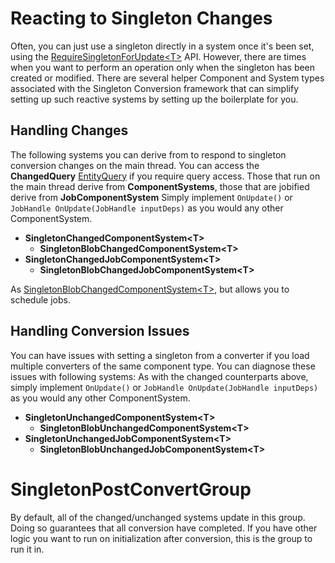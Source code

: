 
# **Reacting to Singleton Changes**

Often, you can just use a singleton directly in a system once it's been set, using the [RequireSingletonForUpdate&lt;T&gt;](https://docs.unity3d.com/Packages/com.unity.entities@0.3/api/Unity.Entities.ComponentSystemBase.html?q=ComponentSystemBase#Unity_Entities_ComponentSystemBase_RequireSingletonForUpdate__1) API. 
However, there are times when you want to perform an operation only when the singleton has been created or modified. 
There are several helper Component and System types associated with the Singleton Conversion framework that can simplify setting up such reactive systems by setting up the boilerplate for you.

## Handling Changes

The following systems you can derive from to respond to singleton conversion changes on the main thread.
You can access the **ChangedQuery** [EntityQuery](https://docs.unity3d.com/Packages/com.unity.entities@0.3/api/Unity.Entities.EntityQuery.html) if you require query access.
Those that run on the main thread derive from **ComponentSystems**, those that are jobified derive from **JobComponentSystem**
Simply implement ```OnUpdate()``` or ```JobHandle OnUpdate(JobHandle inputDeps)``` as you would any other ComponentSystem. 

- **SingletonChangedComponentSystem&lt;T&gt;**
   - **SingletonBlobChangedComponentSystem&lt;T&gt;** 
-  **SingletonChangedJobComponentSystem&lt;T&gt;**
   - **SingletonBlobChangedJobComponentSystem&lt;T&gt;**

As [SingletonBlobChangedComponentSystem&lt;T&gt;](#singletonchangedjobcomponentsystemt), but allows you to schedule jobs.

## Handling Conversion Issues

You can have issues with setting a singleton from a converter if you load multiple converters of the same component type.
You can diagnose these issues with following systems:
As with the changed counterparts above, simply implement ```OnUpdate()``` or ```JobHandle OnUpdate(JobHandle inputDeps)``` as you would any other ComponentSystem.

- **SingletonUnchangedComponentSystem&lt;T&gt;**
   - **SingletonBlobUnchangedComponentSystem&lt;T&gt;** 
-  **SingletonUnchangedJobComponentSystem&lt;T&gt;**
   - **SingletonBlobUnchangedJobComponentSystem&lt;T&gt;**

# **SingletonPostConvertGroup** 

By default, all of the changed/unchanged systems update in this group. Doing so guarantees that all conversion have completed.
If you have other logic you want to run on initialization after conversion, this is the group to run it in.
